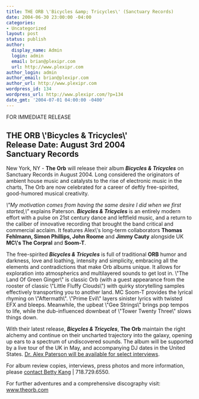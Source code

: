 ```yaml
---
title: THE ORB \'Bicycles &amp; Tricycles\' (Sanctuary Records)
date: 2004-06-30 23:00:00 -04:00
categories:
- Uncategorized
layout: post
status: publish
author:
  display_name: Admin
  login: admin
  email: brian@plexipr.com
  url: http://www.plexipr.com
author_login: admin
author_email: brian@plexipr.com
author_url: http://www.plexipr.com
wordpress_id: 134
wordpress_url: http://www.plexipr.com/?p=134
date_gmt: '2004-07-01 04:00:00 -0400'
---
```


<p>FOR IMMEDIATE RELEASE</p>
<h2><b>THE ORB \'Bicycles & Tricycles\'<br />
Release Date: August 3rd 2004 <br />
Sanctuary Records</b></h2>
<p>New York, NY - <b>The Orb</b> will release their album <b><i>Bicycles & Tricycles</i></b> on Sanctuary Records in August 2004. Long considered the originators of ambient house music and catalysts to the rise of electronic music in the charts, The Orb are now celebrated for a career of deftly free-spirited, good-humored musical creativity.</p>
<p><i>\"My motivation comes from having the same desire I did when we first started,\"</i> explains Paterson. <b><i>Bicycles & Tricycles</b></i> is an entirely modern effort with a pulse on 21st century dance and leftfield music, and a return to the caliber of innovative recording that brought the band critical and commercial acclaim. It features Alex\'s long-term collaborators <b>Thomas Fehlmann, Simon Phillips, John Roome</b> and <b>Jimmy Cauty</b> alongside UK <b>MC\'s The Corpral</b> and <b>Soom-T</b>. </p>
<p> The free-spirited <b><i>Bicycles & Tricycles</b></i> is full of traditional <b>ORB</b> humor and darkness, love and loathing, intensity and simplicity, embracing all the elements and contradictions that make Orb albums unique. It allows for exploration into atmospherics and multilayered sounds to get lost in. \"The Land Of Green Ginger\" is classic Orb  (with a guest appearance from the rooster of classic \"Little Fluffy Clouds\") with quirky storytelling samples effectively transporting you to another land. MC Soom-T provides the lyrical rhyming on \"Aftermath\". \"Prime Evil\" layers sinister lyrics with twisted EFX and bleeps. Meanwhile, the upbeat \"Gee Strings\" brings pop tempos to life, while the dub-influenced downbeat of \"Tower Twenty Three\" slows things down. </p>
<p>With their latest release, <b><i>Bicycles & Tricycles</b></i>, <b>The Orb</b> maintain the right alchemy and continue on their uncharted trajectory into the galaxy, opening up ears to a spectrum of undiscovered sounds. The album will be supported by a live tour of the UK in May, and accompanying DJ dates in the United States. <u>Dr. Alex Paterson will be available for select interviews</u>.</p>
<p>For album review copies, interviews, press photos and more information, please <a href=\"mailto:betty@plexipr.com\" title=\"email Betty\">contact Betty Kang</a> | 718.729.6550.</p>
<p>For further adventures and a comprehensive discography visit:  <a href=\"http://www.theorb.com/\" title=\"Orb\">www.theorb.com</a></p>
